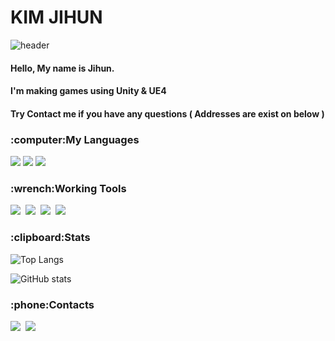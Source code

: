# KIM JIHUN


![header](https://capsule-render.vercel.app/api?type=waving&color=timeGradient&height=200&section=header&text=Corgi%20Muzi&fontSize=75&animation=twinkling&fontColor=ffffff&fontAlignY=35&fontAlign=75)


#### Hello, My name is Jihun. 
#### I'm making games using Unity & UE4
#### Try Contact me if you have any questions ( Addresses are exist on below )

<div >
  
<h3 >:computer:My Languages</h3>
  
<p >
  
  <img src="https://img.shields.io/badge/C%2B%2B-%E2%98%85%E2%98%85%E2%98%85%E2%98%86%E2%98%86-3158ff?logo=C%2B%2B&labelColor=0025c2"/></a>
  <img src="https://img.shields.io/badge/C%23-%E2%98%85%E2%98%85%E2%98%85%E2%98%85%E2%98%86-77c416?logo=C%20Sharp&labelColor=4c7e0e"/></a>
  <img src="https://img.shields.io/badge/MySQL-%E2%98%85%E2%98%85%E2%98%85%E2%98%86%E2%98%86-ffd700?logo=MySQL&logoColor=white&labelColor=a38a00"/></a>
</p>

<h3 >:wrench:Working Tools</h3>
<p >
 <img src="https://img.shields.io/badge/Visual%20Studio-5C2D91?style=flat-square&logo=Visual%20Studio&logoColor=white"/></a>&nbsp 
 <img src="https://img.shields.io/badge/Rider-c82848?style=flat-square&logo=Rider&logoColor=white"/></a>&nbsp 
 <img src="https://img.shields.io/badge/Unity-d0d0d0?style=flat-square&logo=Unity&logoColor=000000"/></a>&nbsp
  <img src="https://img.shields.io/badge/UE4-313131?style=flat-square&logo=Unreal%20Engine&logoColor=White"/></a>&nbsp 
  
 </p>
  
  
  <h3 >:clipboard:Stats</h3>
  
![Top Langs](https://github-readme-stats.vercel.app/api/top-langs/?username=CorgiMuzi&layout=compact)  

![GitHub stats](https://github-readme-stats.vercel.app/api?username=CorgiMuzi&hide=prs,contribs&count_private=true&show_icons=true&custom_title=CorgiMuzi's%20Github&title_color=ffffff&text_color=cbcbcb&icon_color=ffd700&bg_color=3,d92945,61e269,00a3df)


<h3 >:phone:Contacts</h3>
 <a href="https://www.instagram.com/corgi_gamedev/"><img src="https://img.shields.io/badge/Instagram-E4405F?style=flat-square&logo=Instagram&logoColor=white&link=https://www.instagram.com/corgi_gamedev/"/></a>&nbsp
  <a href="mailto:tomejerry99@gmail.com"><img src="https://img.shields.io/badge/Gmail-e63d1f?style=flat-square&logo=Gmail&logoColor=white&link=tomejerry99@gmail.com"/></a>
  
</div>
